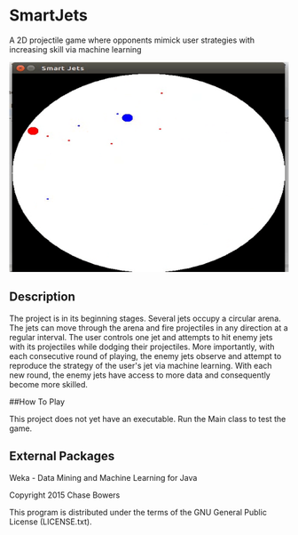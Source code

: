 SmartJets
========

A 2D projectile game where opponents mimick user strategies with increasing skill via machine learning

![alt tag](https://raw.githubusercontent.com/chasembowers/SmartJets/master/gameplay.gif)

## Description

The project is in its beginning stages.  Several jets occupy a circular arena.  The jets can move through
the arena and fire projectiles in any direction at a regular interval.  The user controls one jet and attempts
to hit enemy jets with its projectiles while dodging their projectiles. More importantly, with each consecutive
round of playing, the enemy jets observe and attempt to reproduce the strategy of the user's jet via machine learning.
With each new round, the enemy jets have access to more data and consequently become more skilled.

##How To Play

This project does not yet have an executable. Run the Main class to test the game.

## External Packages

Weka - Data Mining and Machine Learning for Java

Copyright 2015 Chase Bowers

This program is distributed under the terms of the GNU General Public License (LICENSE.txt).
